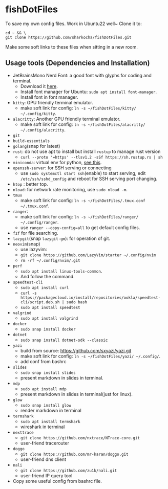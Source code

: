 # fishDotFiles

To save my own config files. Work in Ubuntu22 well~ Clone it to:

```
cd ~ && \
git clone https://github.com/sharkocha/fishDotFiles.git
```

Make some soft links to these files when sitting in a new room.

## Usage tools (Dependencies and Installation)

- JetBrainsMono Nerd Font: a good font with glyphs for coding and terminal.
    - Download it [here](https://www.nerdfonts.com/font-downloads).
    - Install font manager for Ubuntu: `sudo apt install font-manager`.
    - Install font in font manager.
- `kitty`: GPU friendly terminal emulator.
    - make soft link for config: `ln -s ~/fishDotFiles/kitty/ ~/.config/kitty`.
- `alacritty`: Another GPU friendly terminal emulator.
    - make soft link for config: `ln -s ~/fishDotFiles/alacritty/ ~/.config/alacritty`.
- `git`
- `build-essentials`
- `golang`(snap for latest)
- `rust`: do not use apt to install but install `rustup` to manage rust version
    - `curl --proto '=https' --tlsv1.2 -sSf https://sh.rustup.rs | sh`
- `miniconda`: virtual env for python, [see this](https://docs.conda.io/projects/miniconda/en/latest/miniconda-install.html).
- `openssh-server`: for SSH serving or connecting
    - use `sudo systemctl start ssh`(enable) to start serving, edit `/etc/ssh/sshd_config` and reboot for SSH serving port changing.
- `htop` : better top.
- `nload`: for network rate monitoring, use `sudo nload -m`.
- `tmux`
    - make soft link for config: `ln -s ~/fishDotFiles/.tmux.conf ~/.tmux.conf`.
- `ranger`:
    - make soft link for config: `ln -s ~/fishDotFiles/ranger/ ~/.config/ranger`.
    - use `ranger --copy-config=all` to get default config files.
- `fzf` for file searching.
- `lazygit`(snap `lazygit-gm`): for operation of git.
- `neovim`(snap)
    - use lazyvim:
    - `git clone https://github.com/LazyVim/starter ~/.config/nvim`
    - `rm -rf ~/.config/nvim/.git`
- `perf`
    - `sudo apt install linux-tools-common`.
    - And follow the command.
- `speedtest-cli`
    - `sudo apt install curl`
    - `curl -s https://packagecloud.io/install/repositories/ookla/speedtest-cli/script.deb.sh | sudo bash`
    - `sudo apt install speedtest`
- `valgrind`
    - `sudo apt install valgrind`
- `docker`
    - `sudo snap install docker`
- `dotnet`
    - `sudo snap install dotnet-sdk --classic`
- `yazi`
    - build from source: https://github.com/sxyazi/yazi.git
    - make soft link for config: `ln -s ~/fishDotFiles/yazi/ ~/.config/`.
    - add conf from bashrc
- `slides`
    - `sudo snap install slides`
    - present markdown in slides in terminal.
- `mdp`
    - `sudo apt install mdp`
    - present markdown in slides in terminal(just for linux).
- `glow`
    - `sudo snap install glow`
    - render markdown in terminal
- `termshark`
    - `sudo apt install termshark`
    - wireshark in terminal
- `nexttrace`
    - `git clone https://github.com/nxtrace/NTrace-core.git`
    - user-friend tracerouter
- `doggo`
    - `git clone https://github.com/mr-karan/doggo.git`
    - user-friend dns client
- `nali`
    - `git clone https://github.com/zu1k/nali.git`
    - user-friend IP query tool
- Copy some useful config from bashrc file.
